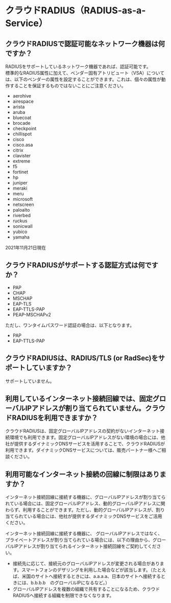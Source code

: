 # クラウドRADIUS（RADIUS-as-a-Service）
<!-- wp:heading -->
<h2> クラウドRADIUSで認証可能なネットワーク機器は何ですか？ </h2>
<!-- /wp:heading -->

<!-- wp:paragraph -->
<p>RADIUSをサポートしているネットワーク機器であれば、認証可能です。<br>標準的なRADIUS属性に加えて、ベンダー固有アトリビュート（VSA）については、以下のベンダーの属性を設定することができます。これは、個々の属性が動作することを保証するものではないことにご注意ください。</p>
<!-- /wp:paragraph -->

<!-- wp:list -->
<ul><li>aerohive</li><li>airespace</li><li>arista</li><li>aruba</li><li>bluecoat</li><li>brocade</li><li>checkpoint</li><li>chillispot</li><li>cisco</li><li>cisco.asa</li><li>citrix</li><li>clavister</li><li>extreme</li><li>f5</li><li>fortinet</li><li>hp</li><li>juniper</li><li>meraki</li><li>meru</li><li>microsoft</li><li>netscreen</li><li>paloalto</li><li>riverbed</li><li>ruckus</li><li>sonicwall</li><li>yubico</li><li>yamaha</li></ul>
<!-- /wp:list -->

<!-- wp:paragraph -->
<p>2021年11月21日現在</p>
<!-- /wp:paragraph -->

<!-- wp:heading -->
<h2> クラウドRADIUSがサポートする認証方式は何ですか？ </h2>
<!-- /wp:heading -->

<!-- wp:list -->
<ul><li>PAP</li><li>CHAP</li><li>MSCHAP</li><li>EAP-TLS</li><li>EAP-TTLS-PAP</li><li>PEAP-MSCHAPv2</li></ul>
<!-- /wp:list -->

<!-- wp:paragraph -->
<p>ただし、ワンタイムパスワード認証の場合は、以下となります。</p>
<!-- /wp:paragraph -->

<!-- wp:list -->
<ul><li>PAP</li><li>EAP-TTLS-PAP</li></ul>
<!-- /wp:list -->

<!-- wp:heading -->
<h2>クラウドRADIUSは、RADIUS/TLS (or RadSec)をサポートしていますか？</h2>
<!-- /wp:heading -->

<!-- wp:paragraph -->
<p>サポートしていません。</p>
<!-- /wp:paragraph -->

<!-- wp:heading -->
<h2>利用しているインターネット接続回線では、固定グローバルIPアドレスが割り当てられていません。クラウドRADIUSを利用できますか？ </h2>
<!-- /wp:heading -->

<!-- wp:paragraph -->
<p>クラウドRADIUSは、固定グローバルIPアドレスの契約がないインターネット接続環境でも利用できます。固定グローバルIPアドレスがない環境の場合には、他社が提供するダイナミックDNSサービスを活用することで、クラウドRADIUSが利用できます。ダイナミックDNSサービスについては、販売パートナー様へご相談ください。 </p>
<!-- /wp:paragraph -->

<!-- wp:heading -->
<h2>利用可能なインターネット接続の回線に制限はありますか？</h2>
<!-- /wp:heading -->

<!-- wp:paragraph -->
<p>インターネット接続回線に接続する機器に、グローバルIPアドレスが割り当てられている場合には、固定グローバルIPアドレス、動的グローバルIPアドレスに関わらず、利用することができます。ただし、動的グローバルIPアドレスが、割り当てられている場合には、他社が提供するダイナミックDNSサービスをご活用ください。</p>
<!-- /wp:paragraph -->

<!-- wp:paragraph -->
<p> インターネット接続回線に接続する機器に、 グローバルIPアドレスではなく、プライベートアドレスが割り当てられている場合には、以下の理由から、グローバルIPアドレスが割り当てられるインターネット接続回線をご契約してください。</p>
<!-- /wp:paragraph -->

<!-- wp:list -->
<ul><li>接続先に応じて、接続元のグローバルIPアドレスが変更される場合があります。スマートフォンのデザリングを利用した場合などが該当します。（たとえば、米国のサイトへ接続するときには、a.a.a.a、日本のサイトへ接続するときには、b.b.b.b　のグローバルIPになるなど。）</li><li>グローバルIPアドレスを複数の組織で共有することになるため、クラウドRADIUSへ接続する組織を制限できなくなります。</li></ul>
<!-- /wp:list -->